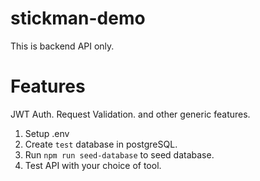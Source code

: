 # stickman-demo

This is backend API only.

# Features
JWT Auth.
Request Validation.
and other generic features.

1. Setup .env
2. Create `test` database in postgreSQL.
3. Run `npm run seed-database` to seed database.
4. Test API with your choice of tool.
